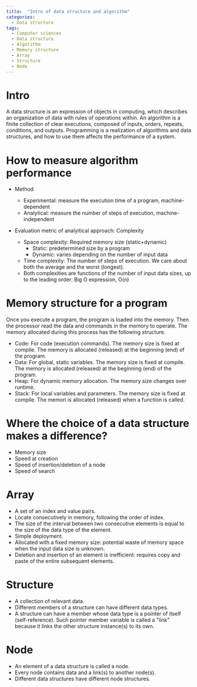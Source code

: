 ```yaml
---
title:  "Intro of data structure and algorithm"
categories:
  - Data structure
tags:
  - Computer sciences
  - Data structure
  - Algorithm
  - Memory structure
  - Array
  - Structure
  - Node
---
```



# Intro

A data structure is an expression of objects in computing,
which describes an organization of data with rules of operations within.
An algorithm is a finite collection of clear executions, composed of inputs, orders, repeats, conditions, and outputs. 
Programming is a realization of algorithms and data structures, and how to use them affects the performance of a system.


# How to measure algorithm performance
- Method
    - Experimental: measure the execution time of a program, machine-dependent
    - Analytical: measure the number of steps of execution, machine-independent

- Evaluation metric of analyitical approach: Complexity
    - Space complexity: Required memory size (static+dynamic)
        - Static: predetermined size by a program
        - Dynamic: varies depending on the number of input data
    - Time complexity: The number of steps of execution. We care about both the average and the worst (longest).
    - Both complexities are functions of the number of input data sizes, up to the leading order: Big O expression, O(n)


# Memory structure for a program
Once you execute a program, the program is loaded into the memory. 
Then the processor read the data and commands in the memory to operate.
The memory allocated during this process has the following structure. 
- Code: For code (execution commands). The memory size is fixed at compile. The memory is allocated (released)  at the beginning (end) of the program.
- Data: For global, static variables. The memory size is fixed at compile. The memory is allocated (released) at the beginning (end) of the program.
- Heap: For dynamic memory allocation. The memory size changes over runtime.
- Stack: For local variables and parameters. The memory size is fixed at compile. The memori is allocated (released) when a function is called.


# Where the choice of a data structure makes a difference?
- Memory size
- Speed at creation 
- Speed of insertion/deletion of a node
- Speed of search


# Array
- A set of an index and value pairs.
- Locate consecutively in memory, following the order of index.
- The size of the interval between two consecutive elements is equal to the size of the data type of the element.
- Simple deployment.
- Allocated with a fixed memory size: potential waste of memory space when the input data size is unknown.
- Deletion and insertion of an element is inefficient: requires copy and paste of the entire subsequent elements.

# Structure
- A collection of relevant data.
- Different members of a structure can have different data types.
- A structure can have a member whose data type is a pointer of itself (self-reference). Such pointer member variable is called a "link" because it links the other structure instance(s) to its own.

# Node
- An element of a data structure is called a node.
- Every node contains data and a link(s) to another node(s).
- Different data structures have different node structures.